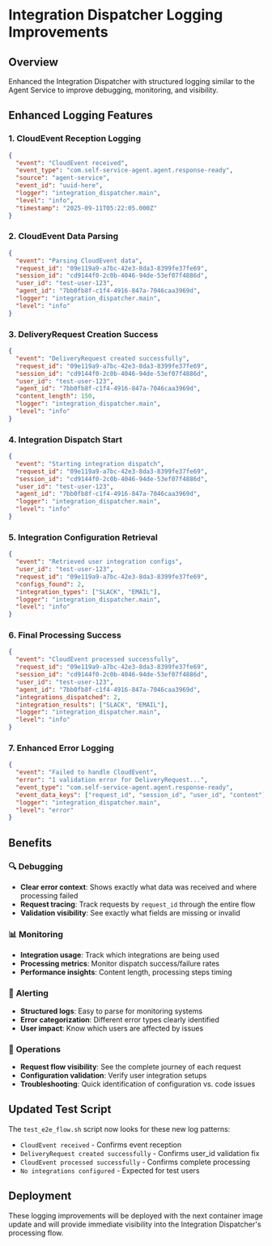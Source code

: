 # Integration Dispatcher Logging Improvements

## Overview
Enhanced the Integration Dispatcher with structured logging similar to the Agent Service to improve debugging, monitoring, and visibility.

## Enhanced Logging Features

### 1. CloudEvent Reception Logging
```json
{
  "event": "CloudEvent received",
  "event_type": "com.self-service-agent.agent.response-ready",
  "source": "agent-service",
  "event_id": "uuid-here",
  "logger": "integration_dispatcher.main",
  "level": "info",
  "timestamp": "2025-09-11T05:22:05.000Z"
}
```

### 2. CloudEvent Data Parsing
```json
{
  "event": "Parsing CloudEvent data",
  "request_id": "09e119a9-a7bc-42e3-8da3-8399fe37fe69",
  "session_id": "cd9144f0-2c0b-4046-94de-53ef07f4886d",
  "user_id": "test-user-123",
  "agent_id": "7bb0fb8f-c1f4-4916-847a-7046caa3969d",
  "logger": "integration_dispatcher.main",
  "level": "info"
}
```

### 3. DeliveryRequest Creation Success
```json
{
  "event": "DeliveryRequest created successfully",
  "request_id": "09e119a9-a7bc-42e3-8da3-8399fe37fe69",
  "session_id": "cd9144f0-2c0b-4046-94de-53ef07f4886d",
  "user_id": "test-user-123",
  "agent_id": "7bb0fb8f-c1f4-4916-847a-7046caa3969d",
  "content_length": 150,
  "logger": "integration_dispatcher.main",
  "level": "info"
}
```

### 4. Integration Dispatch Start
```json
{
  "event": "Starting integration dispatch",
  "request_id": "09e119a9-a7bc-42e3-8da3-8399fe37fe69",
  "session_id": "cd9144f0-2c0b-4046-94de-53ef07f4886d",
  "user_id": "test-user-123",
  "agent_id": "7bb0fb8f-c1f4-4916-847a-7046caa3969d",
  "logger": "integration_dispatcher.main",
  "level": "info"
}
```

### 5. Integration Configuration Retrieval
```json
{
  "event": "Retrieved user integration configs",
  "user_id": "test-user-123",
  "request_id": "09e119a9-a7bc-42e3-8da3-8399fe37fe69",
  "configs_found": 2,
  "integration_types": ["SLACK", "EMAIL"],
  "logger": "integration_dispatcher.main",
  "level": "info"
}
```

### 6. Final Processing Success
```json
{
  "event": "CloudEvent processed successfully",
  "request_id": "09e119a9-a7bc-42e3-8da3-8399fe37fe69",
  "session_id": "cd9144f0-2c0b-4046-94de-53ef07f4886d",
  "user_id": "test-user-123",
  "agent_id": "7bb0fb8f-c1f4-4916-847a-7046caa3969d",
  "integrations_dispatched": 2,
  "integration_results": ["SLACK", "EMAIL"],
  "logger": "integration_dispatcher.main",
  "level": "info"
}
```

### 7. Enhanced Error Logging
```json
{
  "event": "Failed to handle CloudEvent",
  "error": "1 validation error for DeliveryRequest...",
  "event_type": "com.self-service-agent.agent.response-ready",
  "event_data_keys": ["request_id", "session_id", "user_id", "content"],
  "logger": "integration_dispatcher.main",
  "level": "error"
}
```

## Benefits

### 🔍 **Debugging**
- **Clear error context**: Shows exactly what data was received and where processing failed
- **Request tracing**: Track requests by `request_id` through the entire flow
- **Validation visibility**: See exactly what fields are missing or invalid

### 📊 **Monitoring**
- **Integration usage**: Track which integrations are being used
- **Processing metrics**: Monitor dispatch success/failure rates
- **Performance insights**: Content length, processing steps timing

### 🚨 **Alerting**
- **Structured logs**: Easy to parse for monitoring systems
- **Error categorization**: Different error types clearly identified
- **User impact**: Know which users are affected by issues

### 🔧 **Operations**
- **Request flow visibility**: See the complete journey of each request
- **Configuration validation**: Verify user integration setups
- **Troubleshooting**: Quick identification of configuration vs. code issues

## Updated Test Script

The `test_e2e_flow.sh` script now looks for these new log patterns:
- `CloudEvent received` - Confirms event reception
- `DeliveryRequest created successfully` - Confirms user_id validation fix
- `CloudEvent processed successfully` - Confirms complete processing
- `No integrations configured` - Expected for test users

## Deployment

These logging improvements will be deployed with the next container image update and will provide immediate visibility into the Integration Dispatcher's processing flow.
